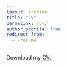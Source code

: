 ```yaml
---
layout: archive
title: "CV"
permalink: /cv/
author_profile: true
redirect_from:
  - /resume
---
```

Download my [CV](ZixuanHe.pdf).



